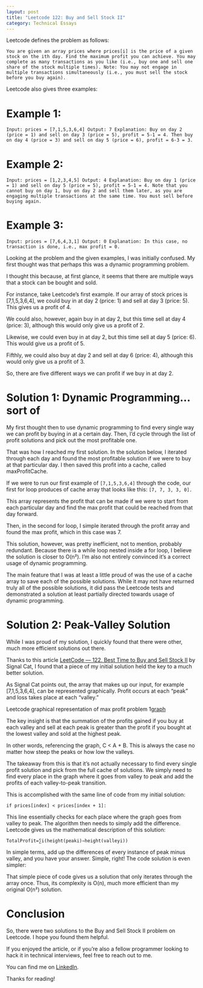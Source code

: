 ```yaml
---
layout: post 
title: "Leetcode 122: Buy and Sell Stock II"
category: Technical Essays
---
```

Leetcode defines the problem as follows:

`You are given an array prices where prices[i] is the price of a given stock on the ith day.
Find the maximum profit you can achieve. You may complete as many transactions as you like (i.e., buy one and sell one share of the stock multiple times).
Note: You may not engage in multiple transactions simultaneously (i.e., you must sell the stock before you buy again).`

Leetcode also gives three examples:

# Example 1:
`Input: prices = [7,1,5,3,6,4]
Output: 7
Explanation: Buy on day 2 (price = 1) and sell on day 3 (price = 5), profit = 5-1 = 4.
Then buy on day 4 (price = 3) and sell on day 5 (price = 6), profit = 6-3 = 3.`

# Example 2:
`Input: prices = [1,2,3,4,5]
Output: 4
Explanation: Buy on day 1 (price = 1) and sell on day 5 (price = 5), profit = 5-1 = 4.
Note that you cannot buy on day 1, buy on day 2 and sell them later, as you are engaging multiple transactions at the same time. You must sell before buying again.`

# Example 3:
`Input: prices = [7,6,4,3,1]
Output: 0
Explanation: In this case, no transaction is done, i.e., max profit = 0.`

Looking at the problem and the given examples, I was initially confused. My first thought was that perhaps this was a dynamic programming problem.

I thought this because, at first glance, it seems that there are multiple ways that a stock can be bought and sold.

For instance, take Leetcode’s first example. If our array of stock prices is [7,1,5,3,6,4], we could buy in at day 2 (price: 1) and sell at day 3 (price: 5). This gives us a profit of 4.

We could also, however, again buy in at day 2, but this time sell at day 4 (price: 3), although this would only give us a profit of 2.

Likewise, we could even buy in at day 2, but this time sell at day 5 (price: 6). This would give us a profit of 5.

Fifthly, we could also buy at day 2 and sell at day 6 (price: 4), although this would only give us a profit of 3.

So, there are five different ways we can profit if we buy in at day 2.


# Solution 1: Dynamic Programming…sort of
My first thought then to use dynamic programming to find every single way we can profit by buying in at a certain day. Then, I’d cycle through the list of profit solutions and pick out the most profitable one.

That was how I reached my first solution. In the solution below, I iterated through each day and found the most profitable solution if we were to buy at that particular day. I then saved this profit into a cache, called maxProfitCache.

<script src="https://gist.github.com/mdemichele/f7142c3bbd6c31ee696981f4facea7d0.js"></script>

If we were to run our first example of `[7,1,5,3,6,4]` through the code, our first for loop produces of cache array that looks like this: 
`[7, 7, 3, 3, 0].`

This array represents the profit that can be made if we were to start from each particular day and find the max profit that could be reached from that day forward.

Then, in the second for loop, I simple iterated through the profit array and found the max profit, which in this case was 7.

This solution, however, was pretty inefficient, not to mention, probably redundant. Because there is a while loop nested inside a for loop, I believe the solution is closer to O(n²). I’m also not entirely convinced it’s a correct usage of dynamic programming.

The main feature that I was at least a little proud of was the use of a cache array to save each of the possible solutions. While it may not have returned truly all of the possible solutions, it did pass the Leetcode tests and demonstrated a solution at least partially directed towards usage of dynamic programming.

# Solution 2: Peak-Valley Solution
While I was proud of my solution, I quickly found that there were other, much more efficient solutions out there.

Thanks to this article [LeetCode — 122. Best Time to Buy and Sell Stock II](https://medium.com/@rebeccahezhang/leetcode-122-best-time-to-buy-and-sell-stock-ii-fbf6d66d62e3) by Signal Cat, I found that a piece of my initial solution held the key to a much better solution.

As Signal Cat points out, the array that makes up our input, for example [7,1,5,3,6,4], can be represented graphically. Profit occurs at each “peak” and loss takes place at each “valley.”

Leetcode graphical representation of max profit problem
1[graph](https://leetcode.com/problems/best-time-to-buy-and-sell-stock-ii/solution/)

The key insight is that the summation of the profits gained if you buy at each valley and sell at each peak is greater than the profit if you bought at the lowest valley and sold at the highest peak.

In other words, referencing the graph, C < A + B. This is always the case no matter how steep the peaks or how low the valleys.

The takeaway from this is that it’s not actually necessary to find every single profit solution and pick from the full cache of solutions.
We simply need to find every place in the graph where it goes from valley to peak and add the profits of each valley-to-peak transition.

This is accomplished with the same line of code from my initial solution:

`if prices[index] < prices[index + 1]:`

This line essentially checks for each place where the graph goes from valley to peak. The algorithm then needs to simply add the difference.
Leetcode gives us the mathematical description of this solution:

`TotalProfit=∑i​(height(peaki​)−height(valleyi​))`

In simple terms, add up the differences of every instance of peak minus valley, and you have your answer. Simple, right!
The code solution is even simpler:

<script src="https://gist.github.com/mdemichele/a485a5d1c9c448bfb3d840fd3f54e9d7.js"></script>

That simple piece of code gives us a solution that only iterates through the array once. Thus, its complexity is O(n), much more efficient than my original O(n²) solution.

# Conclusion

So, there were two solutions to the Buy and Sell Stock II problem on Leetcode. I hope you found them helpful.

If you enjoyed the article, or if you’re also a fellow programmer looking to hack it in technical interviews, feel free to reach out to me.

You can find me on [LinkedIn](https://www.linkedin.com/in/matthew-demichele-3a51a9139/).

Thanks for reading!